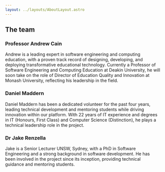 ```yaml
---
layout: ../layouts/AboutLayout.astro
---
```



## The team
### Professor Andrew Cain

Andrew is a leading expert in software engineering and computing education, with a proven track record of designing, developing, and deploying transformative educational technology. Currently a Professor of Software Engineering and Computing Education at Deakin University, he will soon take on the role of Director of Education Quality and Innovation at Monash University, reflecting his leadership in the field.

### Daniel Maddern
Daniel Maddern has been a dedicated volunteer for the past four years, leading technical development and mentoring students while driving innovation within our platform. With 22 years of IT experience and degrees in IT (Honours, First Class) and Computer Science (Distinction), he plays a technical leadership role in the project.

### Dr Jake Renzella
Jake is a Senior Lecturer UNSW, Sydney, with a PhD in Software Engineering and a strong background in software development. He has been involved in the project since its inception, providing technical guidance and mentoring students.

